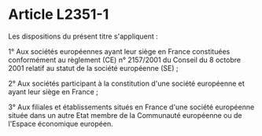 # Article L2351-1

Les dispositions du présent titre s'appliquent :

1° Aux sociétés européennes ayant leur siège en France constituées conformément au règlement (CE) n° 2157/2001 du Conseil du 8 octobre 2001 relatif au statut de la société européenne (SE) ;

2° Aux sociétés participant à la constitution d'une société européenne et ayant leur siège en France ;

3° Aux filiales et établissements situés en France d'une société européenne située dans un autre Etat membre de la Communauté européenne ou de l'Espace économique européen.